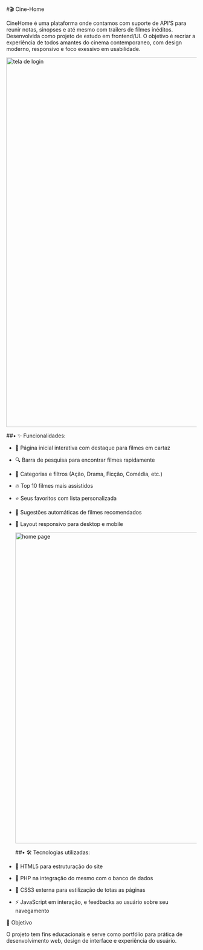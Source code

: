 #🎬 Cine-Home

CineHome é uma plataforma onde contamos com suporte de API'S para reunir notas, sinopses e até mesmo com trailers de filmes inéditos. Desenvolvida como projeto de estudo em frontend/UI. O objetivo é recriar a experiência de todos amantes do cinema contemporaneo, com design moderno, responsivo e foco exessivo em usabilidade.

<img width="1918" height="975" alt="tela de login" src="https://github.com/user-attachments/assets/d6f9b421-aa8f-429a-a2ba-1f58d8e4d0ed" />


  ##• ✨ Funcionalidades:

- 🎥 Página inicial interativa com destaque para filmes em cartaz

- 🔍 Barra de pesquisa para encontrar filmes rapidamente

- 📌 Categorias e filtros (Ação, Drama, Ficção, Comédia, etc.)

- 🔥 Top 10 filmes mais assistidos

- ⭐ Seus favoritos com lista personalizada

- 🤩 Sugestões automáticas de filmes recomendados

- 📱 Layout responsivo para desktop e mobile

  <img width="1902" height="820" alt="home page" src="https://github.com/user-attachments/assets/4cfb5aeb-ce80-44c7-90a7-77b684dcb699" />


  ##• 🛠️ Tecnologias utilizadas:

- 🩻 HTML5 para estruturação do site

- 📁 PHP na integração do mesmo com o banco de dados

- 🎨 CSS3 externa para estilização de totas as páginas

- ⚡️ JavaScript em interação, e feedbacks ao usuário sobre seu navegamento

🎯 Objetivo

O projeto tem fins educacionais e serve como portfólio para prática de desenvolvimento web, design de interface e experiência do usuário.
